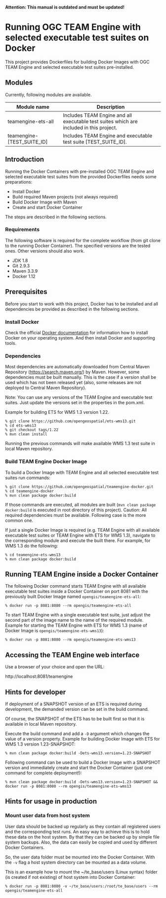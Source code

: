 **Attention: This manual is outdated and must be updated!**

# Running OGC TEAM Engine with selected executable test suites on Docker

This project provides Dockerfiles for building Docker Images with OGC TEAM Engine and selected executable test suites pre-installed.

## Modules

Currently, following modules are available.

| Module name | Description |
| --- | --- |
| teamengine-ets-all | Includes TEAM Engine and all executable test suites which are included in this project. |
| teamengine-[TEST_SUITE_ID] | Includes TEAM Engine and executable test suite [TEST_SUITE_ID]. |

## Introduction

Running the Docker Containers with pre-installed OGC TEAM Engine and selected executable test suites from the provided Dockerfiles needs some preparations:

 * Install Docker
 * Build required Maven projects (not always required)
 * Build Docker Image with Maven
 * Create and start Docker Container

The steps are described in the following sections.

### Requirements

The following software is required for the complete workflow (from git clone to the running Docker Container). The specified versions are the tested ones. Other versions should also work.

 * JDK 1.8
 * Git 2.9.3
 * Maven 3.3.9
 * Docker 1.12

## Prerequisites

Before you start to work with this project, Docker has to be installed and all dependencies be provided as described in the following sections.

### Install Docker

Check the official [Docker documentation](https://docs.docker.com/engine/) for information how to install Docker on your operating system. And then install Docker and supporting tools.

### Dependencies

Most dependencies are automatically downloaded from Central Maven Repository (https://search.maven.org/) by Maven.
However, some dependencies must be built manually.
This is the case if a version shall be used which has not been released yet (also, some releases are not deployed to Central Maven Repository).

Note: You can use any versions of the TEAM Engine and executable test suites.
Just update the versions set in the properties in the pom.xml.

Example for building ETS for WMS 1.3 version 1.22.

    % git clone https://github.com/opengeospatial/ets-wms13.git
    % cd ets-wms13
    % git checkout tags/1.22
    % mvn clean install

Running the previous commands will make available WMS 1.3 test suite in local Maven repository.

### Build TEAM Engine Docker Image

To build a Docker Image with TEAM Engine and all selected executable test suites run commands:

    % git clone https://github.com/opengeospatial/teamengine-docker.git
    % cd teamengine-docker 
    % mvn clean package docker:build

If those commands are executed, all modules are built (```mvn clean package docker:build``` is executed in root directory of this project).
Caution: All required dependencies must be available.
Following case is the more common one.

If just a single Docker Image is required (e.g. TEAM Engine with all available executable test suites or TEAM Engine with ETS for WMS 1.3), navigate to the corresponding module and execute the built there.
For example, for WMS 1.3 do the following:

    % cd teamengine-ets-wms13
    % mvn clean package docker:build

## Running TEAM Engine inside a Docker Container

The following Docker command starts TEAM Engine with all available executable test suites inside a Docker Container on port 8081 with the previously built Docker Image named ```opengis/teamengine-ets-all```:

    % docker run -p 8081:8080 --rm opengis/teamengine-ets-all
    
To start TEAM Engine with a single executable test suite, just adjust the second part of the image name to the name of the required module.
Example for starting the TEAM Engine with ETS for WMS 1.3 (name of Docker Image is ```opengis/teamengine-ets-wms13```):

    % docker run -p 8081:8080 --rm opengis/teamengine-ets-wms13

## Accessing the TEAM Engine web interface

Use a browser of your choice and open the URL:

http://localhost:8081/teamengine

## Hints for developer

If deployment of a SNAPSHOT version of an ETS is required during development, the demanded version can be set in the build command.

Of course, the SNAPSHOT of the ETS has to be built first so that it is available in local Maven repository.

Execute the build command and add a ```-D``` argument which changes the value of a version property.
Example for building Docker Image with ETS for WMS 1.3 version 1.23-SNAPSHOT:

    % mvn clean package docker:build -Dets-wms13.version=1.23-SNAPSHOT

Following command can be used to build a Docker Image with a SNAPSHOT version and immediately create and start the Docker Container (just one command for complete deployment!):

    % mvn clean package docker:build -Dets-wms13.version=1.23-SNAPSHOT && docker run -p 8081:8080 --rm opengis/teamengine-ets-wms13

## Hints for usage in production

### Mount user data from host system

User data should be backed up regularly as they contain all registered users and the corresponding test runs.
An easy way to achieve this is to hold these data on the host system. By that they can be backed up by simple file system backups. Also, the data can easily be copied and used by different Docker Containers.

So, the user data folder must be mounted into the Docker Container.
With the ```-v``` flag a host system directory can be mounted as a data volume.

This is an example how to mount the ~/te_base/users (Linux syntax) folder (is created if not existing) of host system into Docker Container:

    % docker run -p 8081:8080 -v ~/te_base/users:/root/te_base/users --rm opengis/teamengine-ets-all
